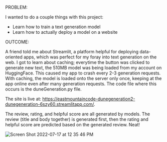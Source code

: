 PROBLEM:

I wanted to do a couple things with this project:

- Learn how to train a text generation model
- Learn how to actually deploy a model on a website


OUTCOME:

A friend told me about Streamlit, a platform helpful for deploying data-oriented apps, which was perfect for my foray into
text generation on the web. I got to learn about caching; everytime the button was clicked to generate new text, the 510MB model was being loaded from
my account on HuggingFace. This caused my app to crash every 2-3 generation requests. With caching, the model is loaded onto the server only once,
keeping at the app online even after many generation requests. The code file where this occurs is the duneGeneration.py file.

The site is live at: https://eastmountaincode-dunegeneration2-dunegeneration-6szy60.streamlitapp.com/.

The review, rating, and helpful score are all generated by models. The review (title and body together) is generated first,
then the rating and helpful score are predicted based on the generated review. Neat!

![Screen Shot 2022-07-17 at 12 35 46 PM](https://user-images.githubusercontent.com/59405316/179412651-d4f765b8-e7f2-47a3-bf5e-a806613eba5a.png)
